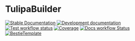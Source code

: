 # TulipaBuilder

[![Stable Documentation](https://img.shields.io/badge/docs-stable-blue.svg)](https://TulipaEnergy.github.io/TulipaBuilder.jl/stable)
[![Development documentation](https://img.shields.io/badge/docs-dev-blue.svg)](https://TulipaEnergy.github.io/TulipaBuilder.jl/dev)
[![Test workflow status](https://github.com/TulipaEnergy/TulipaBuilder.jl/actions/workflows/Test.yml/badge.svg?branch=main)](https://github.com/TulipaEnergy/TulipaBuilder.jl/actions/workflows/Test.yml?query=branch%3Amain)
[![Coverage](https://codecov.io/gh/TulipaEnergy/TulipaBuilder.jl/branch/main/graph/badge.svg)](https://codecov.io/gh/TulipaEnergy/TulipaBuilder.jl)
[![Docs workflow Status](https://github.com/TulipaEnergy/TulipaBuilder.jl/actions/workflows/Docs.yml/badge.svg?branch=main)](https://github.com/TulipaEnergy/TulipaBuilder.jl/actions/workflows/Docs.yml?query=branch%3Amain)
[![BestieTemplate](https://img.shields.io/endpoint?url=https://raw.githubusercontent.com/JuliaBesties/BestieTemplate.jl/main/docs/src/assets/badge.json)](https://github.com/JuliaBesties/BestieTemplate.jl)
